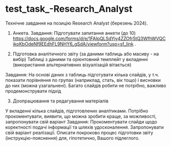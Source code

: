 # test_task_-Research_Analyst
Технічне завдання на позицію Research Analyst (березень 2024). 
1.  Анкета. Завдання: Підготувати запитання анкети (до 10) https://docs.google.com/forms/d/e/1FAIpQLSdYiy4ZZOfr5tQ3WfhWVQCikoKbOdeNf9EEdhFL9NHY6_gSdA/viewform?usp=sf_link .

2.  Підготовка аналітичного звіту (за даними таблиць або масиву - на вибір)
Таблиці з даними та орієнтовний темплейт у вкладенні (використання альтернативних візуалізацій вітається)

Завдання: На основі даних з таблиць підготувати кілька слайдів, у т.ч. показати порівняння по групах (наприклад, стать, вік тощо) і висновки до них (можна узагальнені). Багато слайдів робити не потрібно, важливо продемонструвати підхід
 
3.  Доопрацювання та редагування матеріалів

У вкладенні кілька слайдів, підготовлених аналітиками. Потрібно прокоментувати, виявити, що можна зробити краще, за можливості, запропонувати свій варіант
Завдання: Прокоментувати слайди щодо коректності подачі інформації та шляхів удосконалення.
Запропонувати свій варіант реалізації. Описати покроково процес підготовки звіту (інструкцію-пояснення) для, гіпотетично,  Вашого підлеглого.
